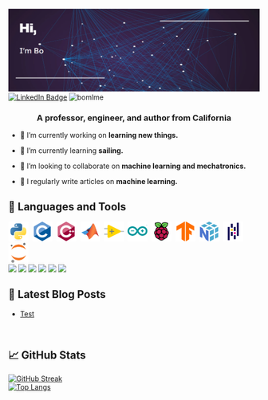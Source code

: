[![Bo's GitHub Banner](./assets/banner.png)](https://braydoncoyer.dev)
[![LinkedIn Badge](https://img.shields.io/badge/LinkedIn-Profile-informational?style=flat&logo=linkedin&logoColor=white&color=0D76A8)](https://www.linkedin.com/in/boliu85/) 
 <img src="https://komarev.com/ghpvc/?username=bomlme&label=Profile%20views&color=0e75b6&style=flat" alt="bomlme" /> 




<h3 align="center">A professor, engineer, and author from California</h3>

- 🔭 I’m currently working on **learning new things.**

- 🌱 I’m currently learning **sailing.**

- 👯 I’m looking to collaborate on **machine learning and mechatronics.**

- 📝 I regularly write articles on **machine learning.**

<p align="left">
</p>


## 💼 Languages and Tools
<a href = "" ><img src="https://github.com/devicons/devicon/blob/master/icons/python/python-original.svg" title="Bo" width="40" height="40"/></a>&nbsp;
<img src="https://github.com/devicons/devicon/blob/master/icons/c/c-original.svg" title="Bo" alt="Bo " width="40" height="40"/>&nbsp;
<img src="https://github.com/devicons/devicon/blob/master/icons/cplusplus/cplusplus-original.svg" title="Bo" alt="Bo " width="40" height="40"/>&nbsp;
<img src="https://github.com/devicons/devicon/blob/master/icons/matlab/matlab-original.svg" title="Bo" alt="Bo " width="40" height="40"/>&nbsp;
<img src="https://github.com/devicons/devicon/blob/master/icons/labview/labview-original.svg" title="Bo" alt="Bo " width="40" height="40"/>&nbsp;
<img src="https://github.com/devicons/devicon/blob/master/icons/arduino/arduino-original.svg" title="Bo" alt="Bo " width="40" height="40"/>&nbsp;
<img src="https://github.com/devicons/devicon/blob/master/icons/raspberrypi/raspberrypi-original.svg" title="Bo" alt="Bo " width="40" height="40"/>&nbsp;
<img src="https://github.com/devicons/devicon/blob/master/icons/tensorflow/tensorflow-original.svg" title="Bo" alt="Bo " width="40" height="40"/>&nbsp;
<img src="https://github.com/devicons/devicon/blob/master/icons/numpy/numpy-original.svg" title="Bo" alt="Bo " width="40" height="40"/>&nbsp;
<img src="https://github.com/devicons/devicon/blob/master/icons/pandas/pandas-original.svg" title="Bo" alt="Bo " width="40" height="40"/>&nbsp;
<img src="https://github.com/devicons/devicon/blob/master/icons/jupyter/jupyter-original.svg" title="Bo" alt="Bo " width="40" height="40"/>&nbsp;
<br>
![](https://img.shields.io/badge/Hardware-NI_DAQ-informational?style=flat&logo=NI_DAQ&logoColor=white&color=e6ff99)
![](https://img.shields.io/badge/Hardware-UR_Robotic_arm-informational?style=flat&logo=UR_Robotic_arm&logoColor=white&color=e6ff99)
![](https://img.shields.io/badge/Software-ScikitLearn-informational?style=flat&logo=ScikitLearn&logoColor=white&color=99e6ff)
![](https://img.shields.io/badge/Software-Solidworks-informational?style=flat&logo=Solidworks&logoColor=white&color=99e6ff)
![](https://img.shields.io/badge/Software-EAGLE-informational?style=flat&logo=EAGLE&logoColor=white&color=99e6ff)
![](https://img.shields.io/badge/Software-Plus+1-informational?style=flat&logo=Plus+1&logoColor=white&color=99e6ff)


## 📝 Latest Blog Posts

<!-- BLOG-POST-LIST:START -->
- [Test](https://liubo.org)
<!-- BLOG-POST-LIST:END -->
<br>


## &#x1f4c8; GitHub Stats
[![GitHub Streak](http://github-readme-streak-stats.herokuapp.com?user=bomlme&theme=dark&hide_border=true&date_format=M%20j%5B%2C%20Y%5D)]()
<br>
[![Top Langs](https://github-readme-stats.vercel.app/api/top-langs/?username=bomlme&layout=compact&theme=vision-friendly-dark)](https://github.com/bomlme/github-readme-stats)

<br>



